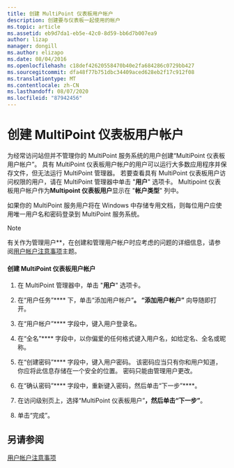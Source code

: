 ```yaml
---
title: 创建 MultiPoint 仪表板用户帐户
description: 创建要与仪表板一起使用的帐户
ms.topic: article
ms.assetid: eb9d7da1-eb5e-42c0-8d59-bb6d7b007ea9
author: lizap
manager: dongill
ms.author: elizapo
ms.date: 08/04/2016
ms.openlocfilehash: c18def42620558470b40e2fa684286c0729bb427
ms.sourcegitcommit: dfa48f77b751dbc34409aced628eb2f17c912f08
ms.translationtype: MT
ms.contentlocale: zh-CN
ms.lasthandoff: 08/07/2020
ms.locfileid: "87942456"
---
```

# <a name="create-a-multipoint-dashboard-user-account"></a>创建 MultiPoint 仪表板用户帐户
为经常访问站但并不管理你的 MultiPoint 服务系统的用户创建“MultiPoint 仪表板用户帐户”。 具有 MultiPoint 仪表板用户帐户的用户可以运行大多数应用程序并保存文件，但无法运行 MultiPoint 管理器。 若要查看具有 MultiPoint 仪表板用户访问权限的用户，请在 MultiPoint 管理器中单击 "**用户**" 选项卡。 Multipoint 仪表板用户帐户作为**Multipoint 仪表板用户**显示在 "**帐户类型**" 列中。

如果你的 MultiPoint 服务用户将在 Windows 中存储专用文档，则每位用户应使用唯一用户名和密码登录到 MultiPoint 服务系统。

> [!NOTE]
> 有关作为管理用户**，在创建和管理用户帐户时应考虑的问题的详细信息，请参阅[用户帐户注意事项](User-Account-Considerations.md)主题。

#### <a name="to-create-a-multipoint-dashboard-user-account"></a>创建 MultiPoint 仪表板用户帐户

1.  在 MultiPoint 管理器中，单击 "**用户**" 选项卡。

2.  在“用户任务”**** 下，单击“添加用户帐户”****。 “添加用户帐户”**** 向导随即打开。

3.  在“用户帐户”**** 字段中，键入用户登录名。

4.  在“全名”**** 字段中，以你偏爱的任何格式键入用户名，如给定名、全名或昵称。

5.  在“创建密码”**** 字段中，键入用户密码。 该密码应当只有你和用户知道，你应将此信息存储在一个安全的位置。 密码只能由管理用户更改。

6.  在“确认密码”**** 字段中，重新键入密码，然后单击“下一步”****。

7.  在访问级别页上，选择“MultiPoint 仪表板用户”****，然后单击“下一步”****。

8.  单击“完成”。

## <a name="see-also"></a>另请参阅
[用户帐户注意事项](User-Account-Considerations.md)